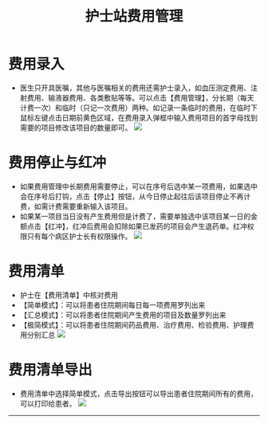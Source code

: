 ﻿---
title: 护士站费用管理
description: 本文主要介绍护士站护士对患者费用进行录入管理并核对，使用人员：护士。
categories:
 - 护士站
tags:
 - 护士站
 - 费用管理
---
# 费用录入

* 医生只开具医嘱，其他与医嘱相关的费用还需护士录入，如血压测定费用、注射费用、输液器费用、各类敷贴等等。可以点击【费用管理】，分长期（每天计费一次）和临时（只记一次费用）两种。如记录一条临时的费用，在临时下鼠标左键点击日期前黄色区域，在费用录入弹框中输入费用项目的首字母找到需要的项目修改该项目的数量即可。
![](http://7xq6bn.com1.z0.glb.clouddn.com/18-9-21/84052802.jpg)

# 费用停止与红冲
* 如果费用管理中长期费用需要停止，可以在序号后选中某一项费用，如果选中会在序号后打钩，点击【停止】按钮，从今日停止起往后该项目停止不再计费，如需计费需要重新输入该项目。
* 如果某一项目当日没有产生费用但是计费了，需要单独选中该项目某一日的金额点击【红冲】，红冲后费用会扣除如果已发药的项目会产生退药单。红冲权限只有每个病区护士长有权限操作。
![](http://7xq6bn.com1.z0.glb.clouddn.com/18-9-21/7469576.jpg)

# 费用清单
* 护士在【费用清单】中核对费用
* 【简单模式】：可以将患者住院期间每日每一项费用罗列出来
* 【汇总模式】：可以将患者住院期间产生费用的项目及数量罗列出来
* 【极简模式】：可以将患者住院期间药品费用、治疗费用、检验费用、护理费用分别汇总
![](http://7xq6bn.com1.z0.glb.clouddn.com/18-9-21/77286675.jpg)

# 费用清单导出
* 费用清单中选择简单模式，点击导出按钮可以导出患者住院期间所有的费用，可以打印给患者。
![](http://7xq6bn.com1.z0.glb.clouddn.com/18-9-21/87207127.jpg)
---
